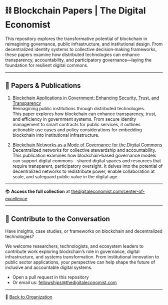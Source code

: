 # ⛓️ Blockchain Papers | The Digital Economist

This repository explores the transformative potential of blockchain in reimagining governance, public infrastructure, and institutional design. From decentralized identity systems to collective decision‑making frameworks, these papers examine how distributed technologies can enhance transparency, accountability, and participatory governance—laying the foundation for resilient digital commons.

---

## 📄 Papers & Publications

1. [Blockchain Applications in Government: Enhancing Security, Trust, and Transparency](./blockchain-applications-in-government.pdf)  
   Reimagining public institutions through distributed technologies.  
   This paper explores how blockchain can enhance transparency, trust, and efficiency in government systems. From secure identity management to smart contracts for public services, it outlines actionable use cases and policy considerations for embedding blockchain into institutional infrastructure.

2. [Blockchain Networks as a Mode of Governance for the Digital Commons](./blockchain-networks-as-a-mode-of-governance-for-the-digital-commons.pdf)  
   Decentralized networks for collective stewardship and accountability.  
   This publication examines how blockchain‑based governance models can support digital commons—shared digital spaces and resources that require transparent, participatory oversight. It delves into the potential of decentralized networks to redistribute power, enable collaboration at scale, and safeguard public value in the digital age.

---

📚 **Access the full collection** at [thedigitaleconomist.com/center-of-excellence](https://www.thedigitaleconomist.com/center-of-excellence)

---

## 🤝 Contribute to the Conversation

Have insights, case studies, or frameworks on blockchain and decentralized technologies?

We welcome researchers, technologists, and ecosystem leaders to contribute work exploring blockchain’s role in governance, digital infrastructure, and systems transformation. From institutional innovation to public sector applications, your perspective can help shape the future of inclusive and accountable digital systems.

- Open a pull request in this repository  
- Or email us: [fellowships@thedigitaleconomist.com](mailto:fellowships@thedigitaleconomist.com)

---

:link: [Back to Organization](https://github.com/The-Digital-Economist)

